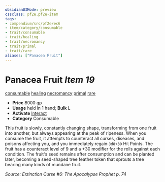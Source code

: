 ```yaml
---
obsidianUIMode: preview
cssclass: pf2e,pf2e-item
tags:
- compendium/src/pf2e/ec6
- item/category/consumable
- trait/consumable
- trait/healing
- trait/necromancy
- trait/primal
- trait/rare
aliases: ["Panacea Fruit"]
---
```

# Panacea Fruit *Item 19*  
[consumable](../../../Rules/traits/consumable.md)  [healing](../../../Rules/traits/healing.md)  [necromancy](../../../Rules/traits/necromancy.md)  [primal](../../../Rules/traits/primal.md)  [rare](../../../Rules/traits/rare.md)  

- **Price** 8000 gp
- **Usage** held in 1 hand; **Bulk** L
- **Activate** [Interact](../../../Rules/actions/interact.md)
- **Category** Consumable

This fruit is slowly, constantly changing shape, transforming from one fruit into another, but always appearing at the peak of ripeness. When you consume the fruit, it attempts to counteract all curses, diseases, and poisons affecting you, and you immediately regain `8d8+30` Hit Points. The fruit has a counteract level of 9 and a +30 modifier for the rolls against each condition. The fruit's seed remains after consumption and can be planted later, becoming a seed-shaped tree feather token that sprouts a tree bearing many kinds of mundane fruit.

*Source: Extinction Curse #6: The Apocalypse Prophet p. 74*